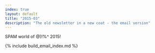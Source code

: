 ```yaml
---
index: true
layout: default
title: "2015-03"
description: "The old newsletter in a new coat - the email version"
---
```


SPAM world of @)!%^ 2015!


{% include build_email_index.md %}
